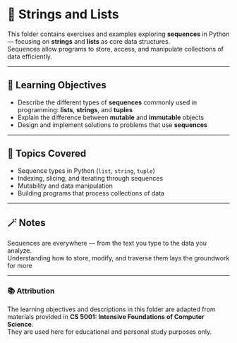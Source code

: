 # 🧵 Strings and Lists

This folder contains exercises and examples exploring **sequences** in Python — focusing on **strings** and **lists** as core data structures.  
Sequences allow programs to store, access, and manipulate collections of data efficiently.

---

## 🎯 Learning Objectives

- Describe the different types of **sequences** commonly used in programming: **lists**, **strings**, and **tuples**  
- Explain the difference between **mutable** and **immutable** objects  
- Design and implement solutions to problems that use **sequences**  

---

## 🧩 Topics Covered
- Sequence types in Python (`list`, `string`, `tuple`)  
- Indexing, slicing, and iterating through sequences  
- Mutability and data manipulation  
- Building programs that process collections of data  

---

## 🪄 Notes
Sequences are everywhere — from the text you type to the data you analyze.  
Understanding how to store, modify, and traverse them lays the groundwork for more

---

### 📚 Attribution
The learning objectives and descriptions in this folder are adapted from materials provided in **CS 5001: Intensive Foundations of Computer Science**.  
They are used here for educational and personal study purposes only.
